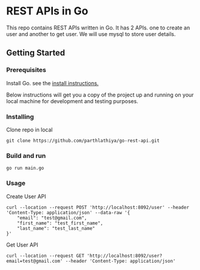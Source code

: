 # REST APIs in Go

This repo contains REST APIs written in Go. It has 2 APIs. one to create an user and another to get user. We will use mysql to store user details.

<!-- For easy setup, we have added docker-compose config. -->

## Getting Started

### Prerequisites

Install Go. see the [install instructions.](https://golang.org/doc/install)

Below instructions will get you a copy of the project up and running on your local machine for development and testing purposes.

### Installing

Clone repo in local

```
git clone https://github.com/parthlathiya/go-rest-api.git
```

### Build and run
```
go run main.go 
```

<!--
Build services using docker-compose. Go to project's root dir where docker-compose.yml located and run below cmd.
It will build all services mentioned in docker-compose file.

```
docker-compose build
```

Now create container for Django app and mysql db.

```
docker-compose up
```


Now you should have httpserver and mysql db up & running...

-->

### Usage

<!-- Swagger-ui: http://localhost:8090/swagger-ui -->

Create User API

```
curl --location --request POST 'http://localhost:8092/user' --header 'Content-Type: application/json' --data-raw '{
    "email": "test@gmail.com",
    "first_name": "test_first_name",
    "last_name": "test_last_name"
}'
```

Get User API

```
curl --location --request GET 'http://localhost:8092/user?email=test@gmail.com' --header 'Content-Type: application/json'
```

<!--
### Other useful commands

Enter inside Django app container(In docker-compose file, we have defined it as `web`)

```
docker-compose exec web sh
```

Connect with mysql inside container from host(your machine). Enter `test_password` as password

```
mysql -P 3310 --protocol=tcp -u test_user -p
``` -->
